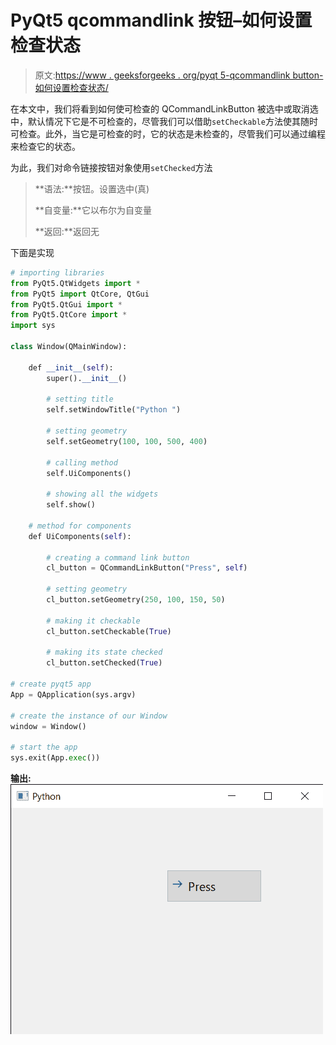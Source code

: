 # PyQt5 qcommandlink 按钮–如何设置检查状态

> 原文:[https://www . geeksforgeeks . org/pyqt 5-qcommandlink button-如何设置检查状态/](https://www.geeksforgeeks.org/pyqt5-qcommandlinkbutton-how-to-set-check-state/)

在本文中，我们将看到如何使可检查的 QCommandLinkButton 被选中或取消选中，默认情况下它是不可检查的，尽管我们可以借助`setCheckable`方法使其随时可检查。此外，当它是可检查的时，它的状态是未检查的，尽管我们可以通过编程来检查它的状态。

为此，我们对命令链接按钮对象使用`setChecked`方法

> **语法:**按钮。设置选中(真)
> 
> **自变量:**它以布尔为自变量
> 
> **返回:**返回无

下面是实现

```py
# importing libraries
from PyQt5.QtWidgets import * 
from PyQt5 import QtCore, QtGui
from PyQt5.QtGui import *
from PyQt5.QtCore import * 
import sys

class Window(QMainWindow):

    def __init__(self):
        super().__init__()

        # setting title
        self.setWindowTitle("Python ")

        # setting geometry
        self.setGeometry(100, 100, 500, 400)

        # calling method
        self.UiComponents()

        # showing all the widgets
        self.show()

    # method for components
    def UiComponents(self):

        # creating a command link button
        cl_button = QCommandLinkButton("Press", self)

        # setting geometry
        cl_button.setGeometry(250, 100, 150, 50)

        # making it checkable
        cl_button.setCheckable(True)

        # making its state checked
        cl_button.setChecked(True)

# create pyqt5 app
App = QApplication(sys.argv)

# create the instance of our Window
window = Window()

# start the app
sys.exit(App.exec())
```

**输出:**
![](img/1194f555495dfe6d869fcd4f33807aa4.png)